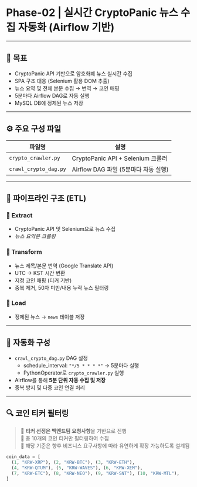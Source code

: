 # Phase-02 | 실시간 CryptoPanic 뉴스 수집 자동화 (Airflow 기반)


---

## 🎯 목표

- CryptoPanic API 기반으로 암호화폐 뉴스 실시간 수집
- SPA 구조 대응 (Selenium 활용 DOM 추출)
- 뉴스 요약 및 전체 본문 수집 → 번역 → 코인 매핑
- 5분마다 Airflow DAG로 자동 실행
- MySQL DB에 정제된 뉴스 저장

---

## ⚙️ 주요 구성 파일

| 파일명 | 설명 |
|--------|------|
| `crypto_crawler.py` | CryptoPanic API + Selenium 크롤러 |
| `crawl_crypto_dag.py` | Airflow DAG 파일 (5분마다 자동 실행) |

---

## 🧩 파이프라인 구조 (ETL)

### 🔹 Extract  
- CryptoPanic API 및 Selenium으로 뉴스 수집  
- *뉴스 요약문 크롤링*

### 🔹 Transform  
- 뉴스 제목/본문 번역 (Google Translate API)  
- UTC → KST 시간 변환  
- 지정 코인 매핑 (티커 기반)
- 중복 제거, 50자 미만/내용 누락 뉴스 필터링

### 🔹 Load  
- 정제된 뉴스 → `news` 테이블 저장

---

## 🔁 자동화 구성

- `crawl_crypto_dag.py` DAG 설정
  - schedule_interval: `"*/5 * * * *"` → 5분마다 실행
  - PythonOperator로 `crypto_crawler.py` 실행
- Airflow를 통해 **5분 단위 자동 수집 및 저장**
- 중복 방지 및 다중 코인 연결 처리

---

## 🔍 코인 티커 필터링

> 🔸 **티커 선정은 백엔드팀 요청사항**을 기반으로 진행  
> 🔸 총 10개의 코인 티커만 필터링하여 수집  
> 🔸 해당 기준은 향후 비즈니스 요구사항에 따라 유연하게 확장 가능하도록 설계됨

```python
coin_data = [
  (1, "KRW-XRP"), (2, "KRW-BTC"), (3, "KRW-ETH"),
  (4, "KRW-QTUM"), (5, "KRW-WAVES"), (6, "KRW-XEM"),
  (7, "KRW-ETC"), (8, "KRW-NEO"), (9, "KRW-SNT"), (10, "KRW-MTL"),
]

